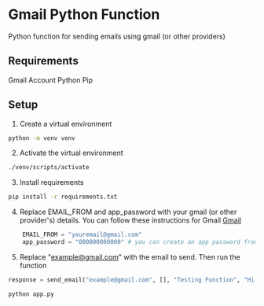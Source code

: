 # Gmail Python Function
Python function for sending emails using gmail (or other providers)

## Requirements

Gmail Account
Python
Pip

## Setup

1. Create a virtual environment

```bash
python -m venv venv
```

2. Activate the virtual environment

```bash
./venv/scripts/activate
```

3. Install requirements

```bash
pip install -r requirements.txt
```

4. Replace EMAIL_FROM and app_password with your gmail (or other provider's) details.
You can follow these instructions for Gmail
[Gmail](https://support.google.com/domains/answer/9437157?hl=en)

```python
    EMAIL_FROM = "youremail@gmail.com"
    app_password = "000000000000" # you can create an app password from your gmail account security settings
```

5. Replace "example@gmail.com" with the email to send. Then run the function

```python
response = send_email("example@gmail.com", [], "Testing Function", "Hi there. It's working well")
```

```bash
python app.py
```
